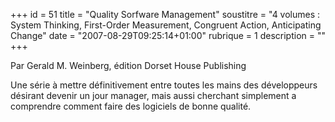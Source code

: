 +++
id = 51
title = "Quality Sorfware Management"
soustitre = "4 volumes : System Thinking, First-Order Measurement,  Congruent Action, Anticipating Change"
date = "2007-08-29T09:25:14+01:00"
rubrique = 1
description = ""
+++

<div class="chapo">Par Gerald M. Weinberg, édition Dorset House Publishing</div>
<img7><img8><img9>

Une série à mettre définitivement entre toutes les mains des développeurs désirant devenir un jour manager, mais aussi cherchant simplement a comprendre comment faire des logiciels de bonne qualité.